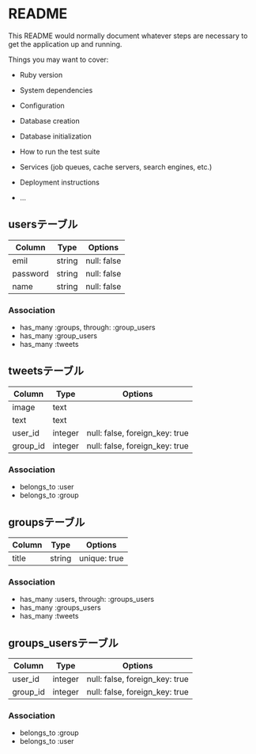 # README

This README would normally document whatever steps are necessary to get the
application up and running.

Things you may want to cover:

* Ruby version

* System dependencies

* Configuration

* Database creation

* Database initialization

* How to run the test suite

* Services (job queues, cache servers, search engines, etc.)

* Deployment instructions

* ...

## usersテーブル

|Column|Type|Options|
|------|----|-------|
|emil|string|null: false|
|password|string|null: false|
|name|string|null: false|
### Association
- has_many :groups, through: :group_users
- has_many :group_users
- has_many :tweets


## tweetsテーブル

|Column|Type|Options|
|------|----|-------|
|image|text||
|text|text||
|user_id|integer|null: false, foreign_key: true|
|group_id|integer|null: false, foreign_key: true|
### Association
- belongs_to :user
- belongs_to :group


## groupsテーブル

|Column|Type|Options|
|------|----|-------|
|title|string|unique: true|
### Association
- has_many :users, through: :groups_users
- has_many :groups_users
- has_many :tweets

## groups_usersテーブル

|Column|Type|Options|
|------|----|-------|
|user_id|integer|null: false, foreign_key: true|
|group_id|integer|null: false, foreign_key: true|

### Association
- belongs_to :group
- belongs_to :user